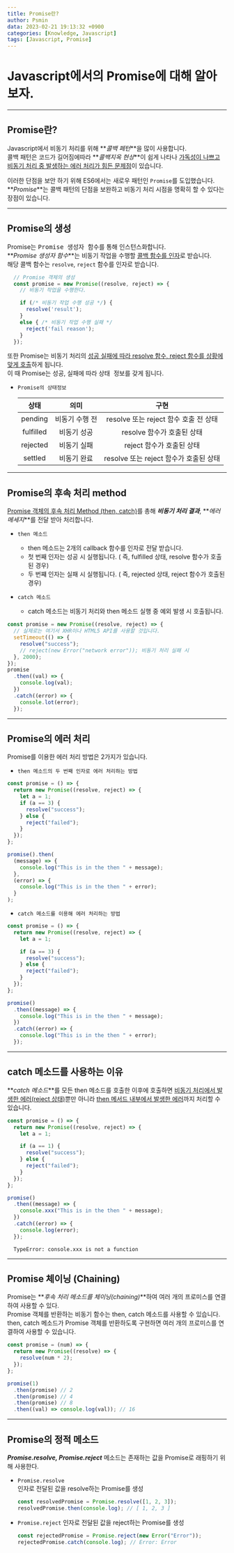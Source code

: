 ```yaml
---
title: Promise란?
author: Psmin
data: 2023-02-21 19:13:32 +0900
categories: [Knowledge, Javascript]
tags: [Javascript, Promise]
---
```


# Javascript에서의 Promise에 대해 알아보자.

---

## Promise란?

Javascript에서 비동기 처리를 위해 **_콜백 페턴_**을 많이 사용합니다.  
콜백 패턴은 코드가 길어짐에따라 **_콜백지옥 현상_**이 쉽게 나타나 <u>가독성이 나쁘고 비동기 처리 중 발생하는 에러 처리가 힘든 문제점</u>이 있습니다.

이러한 단점을 보안 하기 위해 ES6에서는 새로우 패턴인 `Promise`를 도입했습니다.  
**_Promise_**는 콜백 패턴의 단점을 보완하고 비동기 처리 시점을 명확히 할 수 있다는 장점이 있습니다.

---

## Promise의 생성

Promise는 <kbd>Promise 생성자 함수</kbd>를 통해 인스턴스화합니다.  
**_Promise 생성자 함수_**는 비동기 작업을 수행할 <u>콜백 함수를 인자</u>로 받습니다.  
해당 콜백 함수는 `resolve`, `reject` 함수를 인자로 받습니다.

```js
  // Promise 객체의 생성
  const promise = new Promise((resolve, reject) => {
    // 비동기 작업을 수행한다.

    if (/* 비동기 작업 수행 성공 */) {
      resolve('result');
    }
    else { /* 비동기 작업 수행 실패 */
      reject('fail reason');
    }
  });
```

또한 Promise는 비동기 처리의 <u>성공 실패에 따라 resolve 함수, reject 함수를 상황에 맞게 호출</u>하게 됩니다.  
이 때 Promise는 성공, 실패에 따라 <kbd>상태 정보</kbd>를 갖게 됩니다.

- `Promise의 상태정보`

  |   상태    |      의미      |                  구현                  |
  | :-------: | :------------: | :------------------------------------: |
  |  pending  | 비동기 수행 전 | resolve 또는 reject 함수 호출 전 상태  |
  | fulfilled |  비동기 성공   |       resolve 함수가 호출된 상태       |
  | rejected  |  비동기 실패   |       reject 함수가 호출된 상태        |
  |  settled  |  비동기 완료   | resolve 또는 reject 함수가 호출된 상태 |

---

## Promise의 후속 처리 method

<u>Promise 객체의 후속 처리 Method (then, catch)</u>를 총해 **_비동기 처리 결과_**, **_에러 메세지_**를 전달 받아 처리합니다.

- `then 메소드`

  - then 메소드는 2개의 callback 함수를 인자로 전달 받습니다.
  - 첫 번째 인자는 성공 시 실행됩니다. ( 즉, fulfilled 상태, resolve 함수가 호출된 경우)
  - 두 번쨰 인자는 실패 시 실행됩니다. ( 즉, rejected 상태, reject 함수가 호출된 경우)

- `catch 메소드`
  - catch 메소드는 비동기 처리와 then 메소드 실행 중 예외 발생 시 호출됩니다.

```js
const promise = new Promise((resolve, reject) => {
  // 실제로는 여기서 XHR이나 HTML5 API를 사용할 것입니다.
  setTimeout(() => {
    resolve("success");
    // reject(new Error("network error")); 비동기 처리 실패 시
  }, 2000);
});
promise
  .then((val) => {
    console.log(val);
  })
  .catch((error) => {
    console.lot(error);
  });
```

---

## Promise의 에러 처리

Promise를 이용한 에러 처리 방법은 2가지가 있습니다.

- `then 메소드의 두 번째 인자로 에러 처리하는 방법`

```js
const promise = () => {
  return new Promise((resolve, reject) => {
    let a = 1;
    if (a == 3) {
      resolve("success");
    } else {
      reject("failed");
    }
  });
};

promise().then(
  (message) => {
    console.log("This is in the then " + message);
  },
  (error) => {
    console.log("This is in the then " + error);
  }
);
```

- `catch 메소드를 이용해 에러 처리하는 방법`

```js
const promise = () => {
  return new Promise((resolve, reject) => {
    let a = 1;

    if (a == 3) {
      resolve("success");
    } else {
      reject("failed");
    }
  });
};

promise()
  .then((message) => {
    console.log("This is in the then " + message);
  })
  .catch((error) => {
    console.log("This is in the then " + error);
  });
```

---

## catch 메소드를 사용하는 이유

**_catch 메소드_**를 모든 then 메소드를 호출한 이후에 호출하면 <u>비동기 처리에서 발생한 에러(reject 상태)</u>뿐만 아니라 <u>then 메서드 내부에서 발생한 에러</u>까지 처리할 수 있습니다.

```js
const promise = () => {
  return new Promise((resolve, reject) => {
    let a = 1;

    if (a == 1) {
      resolve("success");
    } else {
      reject("failed");
    }
  });
};

promise()
  .then((message) => {
    console.xxx("This is in the then " + message);
  })
  .catch((error) => {
    console.log(error);
  });
```

```
  TypeError: console.xxx is not a function
```

---

## Promise 체이닝 (Chaining)

Promise는 **_후속 처리 메소드를 체이닝(chaining)_**하여 여러 개의 프로미스를 연결하여 사용할 수 있다.  
Promise 객체를 반환하는 비동기 함수는 then, catch 메소드를 사용할 수 있습니다.  
then, catch 메소드가 Promise 객체를 반환하도록 구현하면 여러 개의 프로미스를 연결하여 사용할 수 있습니다.

```js
const promise = (num) => {
  return new Promise((resolve) => {
    resolve(num * 2);
  });
};

promise(1)
  .then(promise) // 2
  .then(promise) // 4
  .then(promise) // 8
  .then((val) => console.log(val)); // 16
```

---

## Promise의 정적 메소드

**_Promise.resolve, Promise.reject_** 메소드는 존재하는 값을 Promise로 래핑하기 위해 사용한다.

- `Promise.resolve`  
  인자로 전달된 값을 resolve하는 Promise를 생성

  ```js
  const resolvedPromise = Promise.resolve([1, 2, 3]);
  resolvedPromise.then(console.log); // [ 1, 2, 3 ]
  ```

- `Promise.reject`
  인자로 전달된 값을 reject하는 Promise를 생성
  ```js
  const rejectedPromise = Promise.reject(new Error("Error"));
  rejectedPromise.catch(console.log); // Error: Error
  ```

